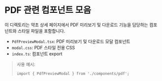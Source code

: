 # PDF 관련 컴포넌트 모음

이 디렉토리는 약초 상세 페이지에서 PDF 미리보기 및 다운로드 기능을 담당하는 컴포넌트와 스타일 파일을 포함합니다.

- `PdfPreviewModal.tsx`: PDF 미리보기 및 다운로드 모달 컴포넌트
- `modal.css`: PDF 스타일 전용 CSS
- `index.ts`: 컴포넌트 export

> 사용 예시: 
>
> ```tsx
> import { PdfPreviewModal } from './components/pdf';
> ```
